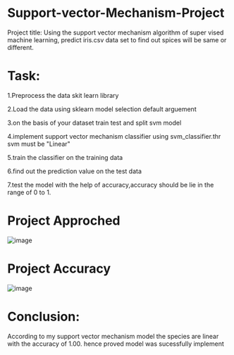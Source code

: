 # Support-vector-Mechanism-Project
Project title: Using the support vector mechanism algorithm of super vised machine learning, predict iris.csv data set to find out spices will be same or different.

# Task:

1.Preprocess the data skit learn library

2.Load the data using sklearn model selection default arguement 

3.on the basis of your dataset train test and split svm model 

4.implement support vector mechanism classifier using svm_classifier.thr svm must be "Linear" 

5.train the classifier on the training data

6.find out the prediction value on the test data 

7.test the model with the help of accuracy,accuracy should be lie in the range of 0 to 1.

# Project Approched
![image](https://github.com/GalennagariLavanya/Support-vector-Mechanism-Project/assets/143246929/6d109634-79aa-4e8e-83ab-54dcee32addf)

# Project Accuracy
![image](https://github.com/GalennagariLavanya/Support-vector-Mechanism-Project/assets/143246929/b2177970-43c1-4db9-b604-0cde4813c560)


# Conclusion:
According to my support vector mechanism model the species are linear with the accuracy of 1.00.
hence proved model was sucessfully implement

